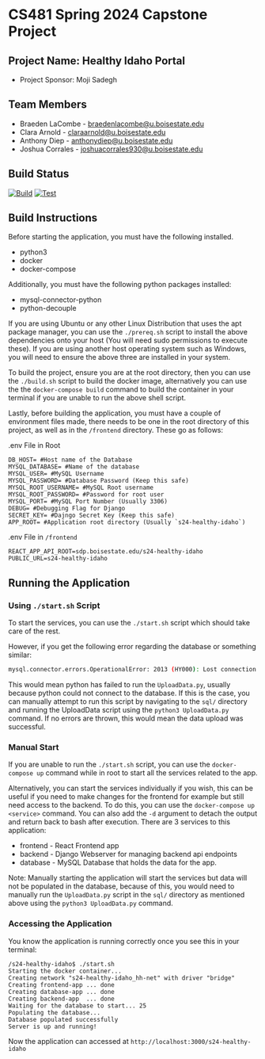 # CS481 Spring 2024 Capstone Project

## Project Name: Healthy Idaho Portal

- Project Sponsor: Moji Sadegh

## Team Members

- Braeden LaCombe - <braedenlacombe@u.boisestate.edu>
- Clara Arnold - <claraarnold@u.boisestate.edu>
- Anthony Diep - <anthonydiep@u.boisestate.edu>
- Joshua Corrales - <joshuacorrales930@u.boisestate.edu>

## Build Status

[![Build](https://github.com/cs481-ekh/s24-healthy-idaho/actions/workflows/build.yml/badge.svg)](https://github.com/cs481-ekh/s24-healthy-idaho/actions/workflows/build.yml)
[![Test](https://github.com/cs481-ekh/s24-healthy-idaho/actions/workflows/test.yml/badge.svg)](https://github.com/cs481-ekh/s24-healthy-idaho/actions/workflows/test.yml)

## Build Instructions

Before starting the application, you must have the following installed.

- python3
- docker
- docker-compose

Additionally, you must have the following python packages installed:

- mysql-connector-python
- python-decouple

If you are using Ubuntu or any other Linux Distribution that uses the apt package manager, you can use the ```./prereq.sh``` script to install the above dependencies onto your host (You will need sudo permissions to execute these). If you are using another host operating system such as Windows, you will need to ensure the above three are installed in your system.

To build the project, ensure you are at the root directory, then you can use the ```./build.sh``` script to build the docker image, alternatively you can use the the ```docker-compose build``` command to build the container in your terminal if you are unable to run the above shell script.

Lastly, before building the application, you must have a couple of environment files made, there needs to be one in the root directory of this project, as well as in the `/frontend` directory. These go as follows:

.env File in Root

```text
DB_HOST= #Host name of the Database
MYSQL_DATABASE= #Name of the database
MYSQL_USER= #MySQL Username
MYSQL_PASSWORD= #Database Password (Keep this safe)
MYSQL_ROOT_USERNAME= #MySQL Root username
MYSQL_ROOT_PASSWORD= #Password for root user
MYSQL_PORT= #MySQL Port Number (Usually 3306)
DEBUG= #Debugging Flag for Django
SECRET_KEY= #Dajngo Secret Key (Keep this safe)
APP_ROOT= #Application root directory (Usually `s24-healthy-idaho`)
```

.env File in `/frontend`

```text
REACT_APP_API_ROOT=sdp.boisestate.edu/s24-healthy-idaho
PUBLIC_URL=s24-healthy-idaho
```

## Running the Application

### Using ```./start.sh``` Script

To start the services, you can use the ```./start.sh``` script which should take care of the rest. 

However, if you get the following error regarding the database or something similar:

```bash
mysql.connector.errors.OperationalError: 2013 (HY000): Lost connection to MySQL server at 'reading initial communication packet', system error: 0
```

This would mean python has failed to run the ```UploadData.py```, usually because python could not connect to the database. If this is the case, you can manually attempt to run this script by navigating to the ```sql/``` directory and running the UploadData script using the ```python3 UploadData.py``` command. If no errors are thrown, this would mean the data upload was successful.

### Manual Start

If you are unable to run the ```./start.sh``` script, you can use the ```docker-compose up``` command while in root to start all the services related to the app.

Alternatively, you can start the services individually if you wish, this can be useful if you need to make changes for the frontend for example but still need access to the backend. To do this, you can use the ```docker-compose up <service>``` command. You can also add the ```-d``` argument to detach the output and return back to bash after execution. There are 3 services to this application:

- frontend - React Frontend app
- backend - Django Webserver for managing backend api endpoints
- database - MySQL Database that holds the data for the app.

Note: Manually starting the application will start the services but data will not be populated in the database, because of this, you would need to manually run the ```UploadData.py``` script in the ```sql/``` directory as mentioned above using the ```python3 UploadData.py``` command.

### Accessing the Application

You know the application is running correctly once you see this in your terminal:

```shell
/s24-healthy-idaho$ ./start.sh 
Starting the docker container...
Creating network "s24-healthy-idaho_hh-net" with driver "bridge"
Creating frontend-app ... done
Creating database-app ... done
Creating backend-app  ... done
Waiting for the database to start... 25
Populating the database...
Database populated successfully
Server is up and running!
```

Now the application can accessed at ```http://localhost:3000/s24-healthy-idaho```
